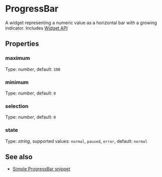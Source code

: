 ---
---
# ProgressBar

A widget representing a numeric value as a horizontal bar with a growing indicator.
Includes [Widget API](Widget.md)

## Properties

### maximum
Type: *number*, default: `100`

### minimum

Type: *number*, default: `0`

### selection

Type: *number*, default: `0`

### state

Type: *string*, supported values: `normal`, `paused`, `error`, default: `normal`


## See also

- [Simple ProgressBar snippet](https://github.com/eclipsesource/tabris-js/blob/v1.4.0/snippets/progressbar/progressbar.js)
